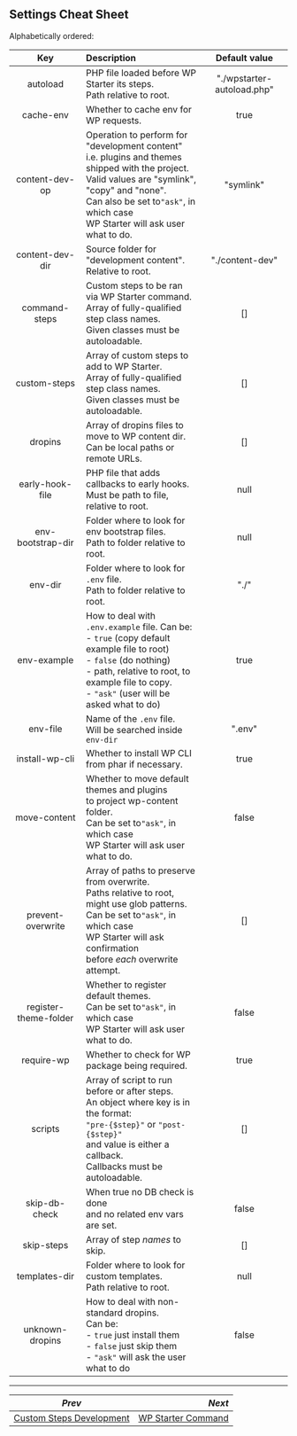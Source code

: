 ## Settings Cheat Sheet

Alphabetically ordered:

|          Key          | Description                                                  |       Default value        |
| :-------------------: | :----------------------------------------------------------- | :------------------------: |
|       autoload        | PHP file loaded before WP Starter its steps.<br />Path relative to root. | "./wpstarter-autoload.php" |
|       cache-env       | Whether to cache env for WP requests.                        |            true            |
|    content-dev-op     | Operation to perform for "development content"<br />i.e. plugins and themes shipped with the project.<br />Valid values are "symlink", "copy" and "none".<br />Can also be set to`"ask"`, in which case<br />WP Starter will ask user what to do. |         "symlink"          |
|    content-dev-dir    | Source folder for "development content".<br />Relative to root. |      "./content-dev"       |
|     command-steps     | Custom steps to be ran via WP Starter command.<br />Array of fully-qualified step class names.<br />Given classes must be autoloadable. |             []             |
|     custom-steps      | Array of custom steps to add to WP Starter.<br />Array of fully-qualified step class names.<br />Given classes must be autoloadable. |             []             |
|        dropins        | Array of dropins files to move to WP content dir.<br />Can be local paths or remote URLs. |             []             |
|    early-hook-file    | PHP file that adds callbacks to early hooks.<br />Must be path to file, relative to root.<br /> |            null            |
|   env-bootstrap-dir   | Folder where to look for env bootstrap files.<br />Path to folder relative to root. |            null            |
|        env-dir        | Folder where to look for `.env` file.<br />Path to folder relative to root. |            "./"            |
|      env-example      | How to deal with `.env.example` file. Can be:<br />- `true` (copy default example file to root)<br />- `false` (do nothing)<br />- path, relative to root, to example file to copy.<br />- `"ask"` (user will be asked what to do) |            true            |
|       env-file        | Name of the `.env` file.<br />Will be searched inside `env-dir` |           ".env"           |
|    install-wp-cli     | Whether to install WP CLI from phar if necessary.            |            true            |
|     move-content      | Whether to move default themes and plugins<br />to project wp-content folder.<br />Can be set to`"ask"`, in which case<br />WP Starter will ask user what to do. |           false            |
|   prevent-overwrite   | Array of paths to preserve from overwrite.<br />Paths relative to root, might use glob patterns.<br />Can be set to`"ask"`, in which case<br />WP Starter will ask confirmation<br />before *each* overwrite attempt. |             []             |
| register-theme-folder | Whether to register default themes.<br />Can be set to`"ask"`, in which case<br />WP Starter will ask user what to do. |           false            |
|      require-wp       | Whether to check for WP package being required.              |            true            |
|        scripts        | Array of script to run before or after steps.<br />An object where key is in the format:<br /> `"pre-{$step}"` or `"post-{$step}"`<br />and value is either a callback.<br />Callbacks must be autoloadable. |             []             |
|     skip-db-check     | When true no DB check is done<br />and no related env vars are set. |           false            |
|      skip-steps       | Array of step *names* to skip.                               |             []             |
|     templates-dir     | Folder where to look for custom templates.<br />Path relative to root. |            null            |
|    unknown-dropins    | How to deal with non-standard dropins.<br />Can be:<br />- `true` just install them<br />- `false` just skip them<br />- `"ask"` will ask the user what to do |           false            |



---

| *Prev*                                                     |                                      *Next* |
| ---------------------------------------------------------- | ------------------------------------------: |
| [Custom Steps Development](08-Custom-Steps-Development.md) | [WP Starter Command](10-WP-Starter-Command) |
